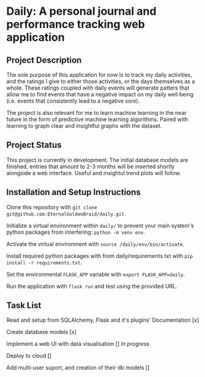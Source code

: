 # Daily: A personal journal and performance tracking web application

## Project Description

The sole purpose of this application for now is to track my daily activities, and the ratings I give to either those activities, or the days themselves as a whole. These ratings coupled with daily events will generate patters that allow me to find events that have a negative impact on my daily well being (i.e. events that consistently lead to a negative sore). 

The project is also relevant for me to learn machine learning in the near future in the form of predictive machine learning algorithms. Paired with learning to graph clear and insightful graphs with the dataset.

## Project Status

This project is currently in development. The initial database models are finished, entries that amount to 2-3 months will be inserted shortly alongside a web interface. Useful and insightul trend plots will follow.

## Installation and Setup Instructions

Clone this repository with `git clone git@github.com:EternalGoldenBraid/daily.git`.

Initialize a virtual environment within `daily/` to prevent your main system's python packages from interfering: `python -m venv env`.

Activate the virtual environment with `source /daily/env/bin/activate`.

Install required python packages with from daily/requirements.txt with `pip install -r requirements.txt`.

Set the environmental `FLASK_APP` variable with `export FLASK_APP=daily`.

Run the application with `flask run` and test using the provided URL.

## Task List

Read and setup from SQLAlchemy, Flask and it's plugins' Documentation [x]

Create database models [x]

Implement a web UI with data visualisation []  *In progress*

Deploy to cloud []

Add multi-user suport, and creation of their db models []


